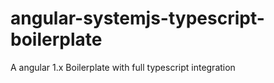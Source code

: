 # angular-systemjs-typescript-boilerplate
A angular 1.x Boilerplate with full typescript integration
